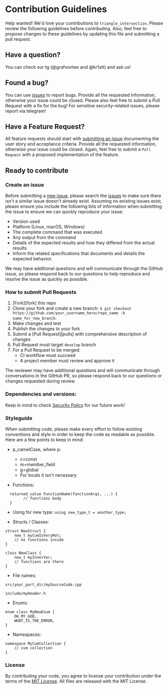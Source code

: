 # Contribution Guidelines

Help wanted! We'd love your contributions to `triangle_intersection`. Please review the following guidelines before contributing. Also, feel free to propose changes to these guidelines by updating this file and submitting a pull request.

## Have a question?

You can check our tg (@grafvontee and @kr1stt) and ask us!

## Found a bug?
                            
You can use [issues](../../issues) to report bugs. Provide all the requested information, otherwise your issue could be closed. Please also feel free to submit a Pull Request with a fix for the bug! For sensitive security-related issues, please report via telegram!

## Have a Feature Request?

All feature requests should start with [submitting an issue](../../issues/new) documenting the user story and acceptance criteria. Provide all the requested information, otherwise your issue could be closed. Again, feel free to submit a `Pull Request` with a proposed implementation of the feature. 

## Ready to contribute

### Create an issue

Before submitting a [new issue](../../issues/new), please search the 
[issues](../../issues) to make sure there isn't a similar issue doesn't already exist. Assuming no existing issues exist, please ensure you include the following bits of information when submitting the issue to ensure we can quickly reproduce your issue:

* Version used
* Platform (Linux, macOS, Windows)
* The complete command that was executed
* Any output from the command
* Details of the expected results and how they differed from the actual results
* Inform the related specifications that documents and details the expected behavior.

We may have additional questions and will communicate through the GitHub issue, so please respond back to our questions to help reproduce and resolve the issue as quickly as possible.
### How to submit Pull Requests

1. [Fork][fork] this repo
2. Clone your fork and create a new branch: `$ git checkout https://github.com/your_username_here/repo_name -b name_for_new_branch`.
3. Make changes and test
4. Publish the changes to your fork
5. Submit a [Pull Request][pulls] with comprehensive description of changes
6. Pull Request must target `develop` branch
7. For a Pull Request to be merged:
   * CI workflow must succeed
   * A project member must review and approve it
   
The reviewer may have additional questions and will communicate through conversations in the GitHub PR, so please respond back to our questions or changes requested during review.

### Dependencies and versions:
Keep in mind to check [Security Policy](SECURITY.md) for our future work!

### <a name="style"></a> Styleguide

When submitting code, please make every effort to follow existing conventions and style in order to keep the code as readable as possible.  Here are a few points to keep in mind:

* p_camelCase, where p: 
  - c=const
  - m=member_field
  - g=global
  - For locals it isn't necessary


* Functions:
```
  returned_value FunctionName(functionArgs, ...) {
        // functions body
  }
```
* Using for new type:
```using new_type_t = another_type;```


* Structs / Classes:
```
struct NewStruct {
    new_t myCumIsVeryHot;
    // no functions inside
}

class NewClass {
    new_t myInnerVar;
    // functions are there
}
```

* File names:

```src/your_part_dir/mySourceCode.cpp```

```include/myHeader.h```


* Enums:
```
enum class MyNewEnum {
    OH_MY_GOD,
    WHAT_IS_THE_ERROR,
}
```

* Namespaces:
```
namespace MyCumCollection {
    // cum collection
}
```
### License

By contributing your code, you agree to license your contribution under the terms of the [MIT License](LICENSE). All files are released with the MIT License.
